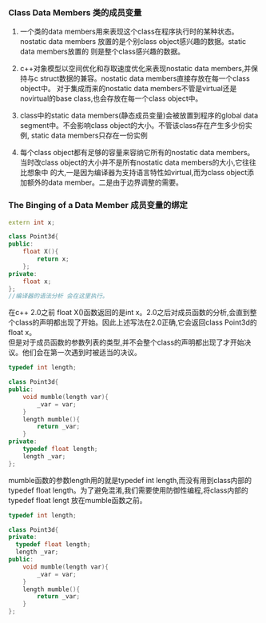 ### Class Data Members 类的成员变量
1. 一个类的data members用来表现这个class在程序执行时的某种状态。nostatic data members 放置的是个别class object感兴趣的数据。static data members放置的
则是整个class感兴趣的数据。

2. c++对象模型以空间优化和存取速度优化来表现nostatic data members,并保持与c struct数据的兼容。nostatic data members直接存放在每一个class object中。
对于集成而来的nostatic data members不管是virtual还是novirtual的base class,也会存放在每一个class object中。

3. class中的static data members(静态成员变量)会被放置到程序的global data segment中。不会影响class object的大小。不管该class存在产生多少份实例,
static data members只存在一份实例

4. 每个class object都有足够的容量来容纳它所有的nostatic data members。当时改class object的大小并不是所有nostatic data members的大小,它往往比想象中
的大,一是因为编译器为支持语言特性如virtual,而为class object添加额外的data member。二是由于边界调整的需要。


### The Binging of a Data Member 成员变量的绑定
```cpp
extern int x;

class Point3d{
public:
    float X(){
        return x;
    };
private:
    float x;
};
//编译器的语法分析 会在这里执行。
```
在c++ 2.0之前 float X()函数返回的是int x。2.0之后对成员函数的分析,会直到整个class的声明都出现了开始。因此上述写法在2.0正确,它会返回class Point3d的
float x。  
但是对于成员函数的参数列表的类型,并不会整个class的声明都出现了才开始决议。他们会在第一次遇到时被适当的决议。
```cpp
typedef int length;

class Point3d{
public:
    void mumble(length var){
        _var = var;
    }
    length mumble(){
        return _var;
    }
private:
    typedef float length;
    length _var;
};
```
mumble函数的参数length用的就是typedef int length,而没有用到class内部的typedef float length。为了避免混淆,我们需要使用防御性编程,将class内部的typedef float lengt
放在mumble函数之前。

```cpp
typedef int length;

class Point3d{
private:
  typedef float length;
  length _var;
public:
    void mumble(length var){
        _var = var;
    }
    length mumble(){
        return _var;
    }    
};
```

